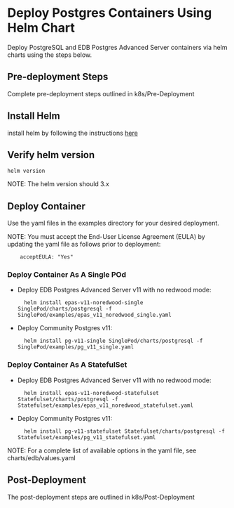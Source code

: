 # Deploy Postgres Containers Using Helm Chart
Deploy PostgreSQL and EDB Postgres Advanced Server containers via helm charts using the steps below. 

## Pre-deployment Steps

Complete pre-deployment steps outlined in k8s/Pre-Deployment

## Install Helm
install helm by following the instructions [here](https://helm.sh/docs/intro/install/)

## Verify helm version

    helm version
NOTE: The helm version should 3.x

## Deploy Container 
Use the yaml files in the examples directory for your desired deployment.

NOTE: You must accept the End-User License Agreement (EULA) by updating the yaml file as follows prior to deployment:

        acceptEULA: "Yes"


### Deploy Container As A Single POd

- Deploy EDB Postgres Advanced Server v11 with no redwood mode:

        helm install epas-v11-noredwood-single SinglePod/charts/postgresql -f SinglePod/examples/epas_v11_noredwood_single.yaml
 
- Deploy Community Postgres v11:

        helm install pg-v11-single SinglePod/charts/postgresql -f SinglePod/examples/pg_v11_single.yaml

### Deploy Container As A StatefulSet

- Deploy EDB Postgres Advanced Server v11 with no redwood mode:

        helm install epas-v11-noredwood-statefulset Statefulset/charts/postgresql -f Statefulset/examples/epas_v11_noredwood_statefulset.yaml
 


- Deploy Community Postgres v11:

        helm install pg-v11-statefulset Statefulset/charts/postgresql -f Statefulset/examples/pg_v11_statefulset.yaml

NOTE: For a complete list of available options in the yaml file, see charts/edb/values.yaml


## Post-Deployment

The post-deployment steps are outlined in k8s/Post-Deployment